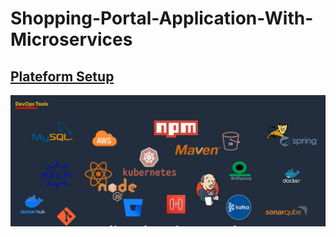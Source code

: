 # Shopping-Portal-Application-With-Microservices

## [Plateform Setup](https://github.com/saeedalig/portal-plateform-setup.git)

![alt text](images(pnj)/All-Arch.png)

